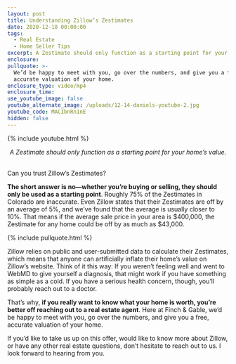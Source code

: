 ```yaml
---
layout: post
title: Understanding Zillow’s Zestimates
date: 2020-12-18 00:00:00
tags:
  - Real Estate
  - Home Seller Tips
excerpt: A Zestimate should only function as a starting point for your home’s value.
enclosure:
pullquote: >-
  We’d be happy to meet with you, go over the numbers, and give you a free,
  accurate valuation of your home.
enclosure_type: video/mp4
enclosure_time:
use_youtube_image: false
youtube_alternate_image: /uploads/12-14-daniels-youtube-2.jpg
youtube_code: MACIbnRn1nE
hidden: false
---
```


{% include youtube.html %}

<center><em>A Zestimate should only function as a starting point for your home&rsquo;s value.</em></center>

<br>Can you trust Zillow’s Zestimates?

**The short answer is no—whether you’re buying or selling, they should only be used as a starting point**. Roughly 75% of the Zestimates in Colorado are inaccurate. Even Zillow states that their Zestimates are off by an average of 5%, and we’ve found that the average is usually closer to 10%. That means if the average sale price in your area is $400,000, the Zestimate for any home could be off by as much as $43,000.

{% include pullquote.html %}

Zillow relies on public and user-submitted data to calculate their Zestimates, which means that anyone can artificially inflate their home’s value on Zillow’s website. Think of it this way: If you weren’t feeling well and went to WebMD to give yourself a diagnosis, that might work if you have something as simple as a cold. If you have a serious health concern, though, you’ll probably reach out to a doctor.

That’s why, **if you really want to know what your home is worth, you’re better off reaching out to a real estate agent**. Here at Finch & Gable, we’d be happy to meet with you, go over the numbers, and give you a free, accurate valuation of your home.

If you’d like to take us up on this offer, would like to know more about Zillow, or have any other real estate questions, don’t hesitate to reach out to us. I look forward to hearing from you.
